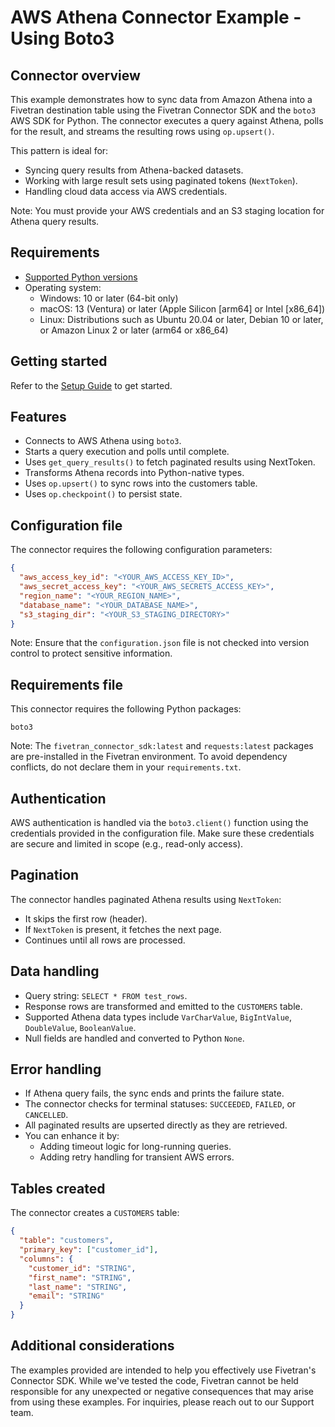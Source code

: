 # AWS Athena Connector Example - Using Boto3

## Connector overview
This example demonstrates how to sync data from Amazon Athena into a Fivetran destination table using the Fivetran Connector SDK and the `boto3` AWS SDK for Python. The connector executes a query against Athena, polls for the result, and streams the resulting rows using `op.upsert()`.

This pattern is ideal for:
- Syncing query results from Athena-backed datasets.
- Working with large result sets using paginated tokens (`NextToken`).
- Handling cloud data access via AWS credentials.

Note: You must provide your AWS credentials and an S3 staging location for Athena query results.


## Requirements
- [Supported Python versions](https://github.com/fivetran/fivetran_connector_sdk/blob/main/README.md#requirements)   
- Operating system:
  - Windows: 10 or later (64-bit only)
  - macOS: 13 (Ventura) or later (Apple Silicon [arm64] or Intel [x86_64])
  - Linux: Distributions such as Ubuntu 20.04 or later, Debian 10 or later, or Amazon Linux 2 or later (arm64 or x86_64)


## Getting started
Refer to the [Setup Guide](https://fivetran.com/docs/connectors/connector-sdk/setup-guide) to get started.


## Features
- Connects to AWS Athena using `boto3`.
- Starts a query execution and polls until complete.
- Uses `get_query_results()` to fetch paginated results using NextToken.
- Transforms Athena records into Python-native types.
- Uses `op.upsert()` to sync rows into the customers table.
- Uses `op.checkpoint()` to persist state.


## Configuration file
The connector requires the following configuration parameters:

```json
{
  "aws_access_key_id": "<YOUR_AWS_ACCESS_KEY_ID>",
  "aws_secret_access_key": "<YOUR_AWS_SECRETS_ACCESS_KEY>",
  "region_name": "<YOUR_REGION_NAME>",
  "database_name": "<YOUR_DATABASE_NAME>",
  "s3_staging_dir": "<YOUR_S3_STAGING_DIRECTORY>"
}
```

Note: Ensure that the `configuration.json` file is not checked into version control to protect sensitive information.


## Requirements file
This connector requires the following Python packages:

```
boto3
```

Note: The `fivetran_connector_sdk:latest` and `requests:latest` packages are pre-installed in the Fivetran environment. To avoid dependency conflicts, do not declare them in your `requirements.txt`.


## Authentication
AWS authentication is handled via the `boto3.client()` function using the credentials provided in the configuration file. Make sure these credentials are secure and limited in scope (e.g., read-only access).


## Pagination
The connector handles paginated Athena results using `NextToken`:
- It skips the first row (header).
- If `NextToken` is present, it fetches the next page.
- Continues until all rows are processed.


## Data handling
- Query string: `SELECT * FROM test_rows`.
- Response rows are transformed and emitted to the `CUSTOMERS` table.
- Supported Athena data types include `VarCharValue`, `BigIntValue`, `DoubleValue`, `BooleanValue`.
- Null fields are handled and converted to Python `None`.


## Error handling
- If Athena query fails, the sync ends and prints the failure state.
- The connector checks for terminal statuses: `SUCCEEDED`, `FAILED`, or `CANCELLED`.
- All paginated results are upserted directly as they are retrieved.
- You can enhance it by:
  - Adding timeout logic for long-running queries.
  - Adding retry handling for transient AWS errors.


## Tables created
The connector creates a `CUSTOMERS` table:

```json
{
  "table": "customers",
  "primary_key": ["customer_id"],
  "columns": {
    "customer_id": "STRING",
    "first_name": "STRING",
    "last_name": "STRING",
    "email": "STRING"
  }
}
```


## Additional considerations
The examples provided are intended to help you effectively use Fivetran's Connector SDK. While we've tested the code, Fivetran cannot be held responsible for any unexpected or negative consequences that may arise from using these examples. For inquiries, please reach out to our Support team.